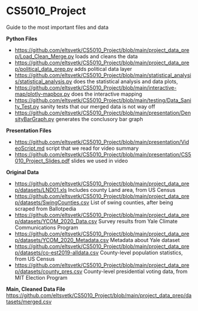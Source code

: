 # CS5010_Project
Guide to the most important files and data 

**Python Files**
* https://github.com/eltsvetk/CS5010_Project/blob/main/project_data_prep/Load_Clean_Merge.py loads and cleans the data
* https://github.com/eltsvetk/CS5010_Project/blob/main/project_data_prep/political_data_prep.py adds political data layer
* https://github.com/eltsvetk/CS5010_Project/blob/main/statistical_analysis/statistical_analysis.py does the statistical analysis and data plots, 
* https://github.com/eltsvetk/CS5010_Project/blob/main/interactive-map/plotly-mapbox.py does the interactive mapping
* https://github.com/eltsvetk/CS5010_Project/blob/main/testing/Data_Sanity_Test.py sanity tests that our merged data is not way off
* https://github.com/eltsvetk/CS5010_Project/blob/main/presentation/DensityBarGraph.py generates the conclusory bar graph

**Presentation Files**
* https://github.com/eltsvetk/CS5010_Project/blob/main/presentation/VideoScript.md script that we read for video summary
* https://github.com/eltsvetk/CS5010_Project/blob/main/presentation/CS5010_Project_Slides.pdf slides we used in video

**Original Data**
* https://github.com/eltsvetk/CS5010_Project/blob/main/project_data_prep/datasets/LND01.xls  Includes county Land area, from US Census
* https://github.com/eltsvetk/CS5010_Project/blob/main/project_data_prep/datasets/SwingCounties.csv  List of swing counties, after being scraped from Ballotpedia
* https://github.com/eltsvetk/CS5010_Project/blob/main/project_data_prep/datasets/YCOM_2020_Data.csv  Survey results from Yale Climate Communications Program
* https://github.com/eltsvetk/CS5010_Project/blob/main/project_data_prep/datasets/YCOM_2020_Metadata.csv  Metadata about Yale dataset
* https://github.com/eltsvetk/CS5010_Project/blob/main/project_data_prep/datasets/co-est2019-alldata.csv  County-level population statistics, from US Census
* https://github.com/eltsvetk/CS5010_Project/blob/main/project_data_prep/datasets/county_pres.csv  County-level presidential voting data, from MIT Election Program

**Main, Cleaned Data File**
https://github.com/eltsvetk/CS5010_Project/blob/main/project_data_prep/datasets/merged.csv

